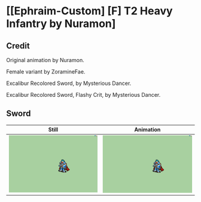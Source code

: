 # [\[Ephraim-Custom\] \[F\] T2 Heavy Infantry by Nuramon]

## Credit

Original animation by Nuramon.

Female variant by ZoramineFae.

Excalibur Recolored Sword, by Mysterious Dancer.

Excalibur Recolored Sword, Flashy Crit, by Mysterious Dancer.

## Sword

| Still | Animation |
| :---: | :-------: |
| ![Sword still](./Sword_000.png) | ![Sword animation](./Sword.gif) |
